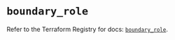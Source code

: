 # `boundary_role`

Refer to the Terraform Registry for docs: [`boundary_role`](https://registry.terraform.io/providers/hashicorp/boundary/1.1.12/docs/resources/role).
